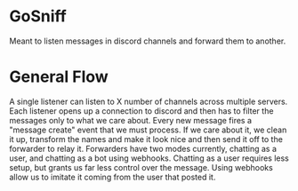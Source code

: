 # GoSniff

Meant to listen messages in discord channels and forward them to another.



# General Flow
A single listener can listen to X number of channels across multiple servers. Each listener
opens up a connection to discord and then has to filter the messages only to what we care about.
Every new message fires a "message create" event that we must process. If we care about it, we clean
it up, transform the names and make it look nice and then send it off to the forwarder to relay it.
Forwarders have two modes currently, chatting as a user, and chatting as a bot using webhooks. Chatting
as a user requires less setup, but grants us far less control over the message. Using webhooks allow us 
to imitate it coming from the user that posted it. 